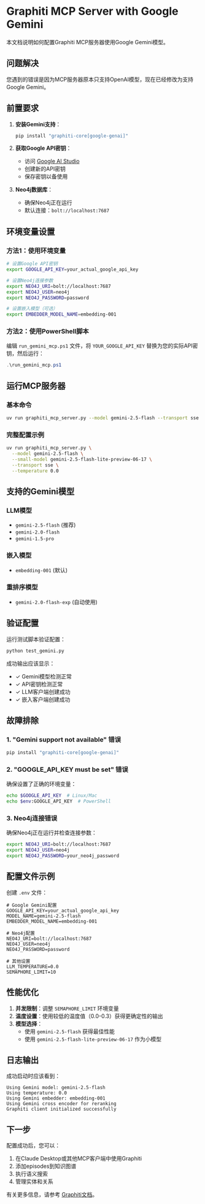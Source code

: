 # Graphiti MCP Server with Google Gemini

本文档说明如何配置Graphiti MCP服务器使用Google Gemini模型。

## 问题解决

您遇到的错误是因为MCP服务器原本只支持OpenAI模型，现在已经修改为支持Google Gemini。

## 前置要求

1. **安装Gemini支持**：
   ```bash
   pip install "graphiti-core[google-genai]"
   ```

2. **获取Google API密钥**：
   - 访问 [Google AI Studio](https://aistudio.google.com/app/apikey)
   - 创建新的API密钥
   - 保存密钥以备使用

3. **Neo4j数据库**：
   - 确保Neo4j正在运行
   - 默认连接：`bolt://localhost:7687`

## 环境变量设置

### 方法1：使用环境变量

```bash
# 设置Google API密钥
export GOOGLE_API_KEY=your_actual_google_api_key

# 设置Neo4j连接参数
export NEO4J_URI=bolt://localhost:7687
export NEO4J_USER=neo4j
export NEO4J_PASSWORD=password

# 设置嵌入模型（可选）
export EMBEDDER_MODEL_NAME=embedding-001
```

### 方法2：使用PowerShell脚本

编辑 `run_gemini_mcp.ps1` 文件，将 `YOUR_GOOGLE_API_KEY` 替换为您的实际API密钥，然后运行：

```powershell
.\run_gemini_mcp.ps1
```

## 运行MCP服务器

### 基本命令

```bash
uv run graphiti_mcp_server.py --model gemini-2.5-flash --transport sse
```

### 完整配置示例

```bash
uv run graphiti_mcp_server.py \
  --model gemini-2.5-flash \
  --small-model gemini-2.5-flash-lite-preview-06-17 \
  --transport sse \
  --temperature 0.0
```

## 支持的Gemini模型

### LLM模型
- `gemini-2.5-flash` (推荐)
- `gemini-2.0-flash`
- `gemini-1.5-pro`

### 嵌入模型
- `embedding-001` (默认)

### 重排序模型
- `gemini-2.0-flash-exp` (自动使用)

## 验证配置

运行测试脚本验证配置：

```bash
python test_gemini.py
```

成功输出应该显示：
- ✓ Gemini模型检测正常
- ✓ API密钥检测正常
- ✓ LLM客户端创建成功
- ✓ 嵌入客户端创建成功

## 故障排除

### 1. "Gemini support not available" 错误
```bash
pip install "graphiti-core[google-genai]"
```

### 2. "GOOGLE_API_KEY must be set" 错误
确保设置了正确的环境变量：
```bash
echo $GOOGLE_API_KEY  # Linux/Mac
echo $env:GOOGLE_API_KEY  # PowerShell
```

### 3. Neo4j连接错误
确保Neo4j正在运行并检查连接参数：
```bash
export NEO4J_URI=bolt://localhost:7687
export NEO4J_USER=neo4j
export NEO4J_PASSWORD=your_neo4j_password
```

## 配置文件示例

创建 `.env` 文件：

```env
# Google Gemini配置
GOOGLE_API_KEY=your_actual_google_api_key
MODEL_NAME=gemini-2.5-flash
EMBEDDER_MODEL_NAME=embedding-001

# Neo4j配置
NEO4J_URI=bolt://localhost:7687
NEO4J_USER=neo4j
NEO4J_PASSWORD=password

# 其他设置
LLM_TEMPERATURE=0.0
SEMAPHORE_LIMIT=10
```

## 性能优化

1. **并发限制**：调整 `SEMAPHORE_LIMIT` 环境变量
2. **温度设置**：使用较低的温度值（0.0-0.3）获得更确定性的输出
3. **模型选择**：
   - 使用 `gemini-2.5-flash` 获得最佳性能
   - 使用 `gemini-2.5-flash-lite-preview-06-17` 作为小模型

## 日志输出

成功启动时应该看到：
```
Using Gemini model: gemini-2.5-flash
Using temperature: 0.0
Using Gemini embedder: embedding-001
Using Gemini cross encoder for reranking
Graphiti client initialized successfully
```

## 下一步

配置成功后，您可以：
1. 在Claude Desktop或其他MCP客户端中使用Graphiti
2. 添加episodes到知识图谱
3. 执行语义搜索
4. 管理实体和关系

有关更多信息，请参考 [Graphiti文档](https://help.getzep.com/graphiti/)。
